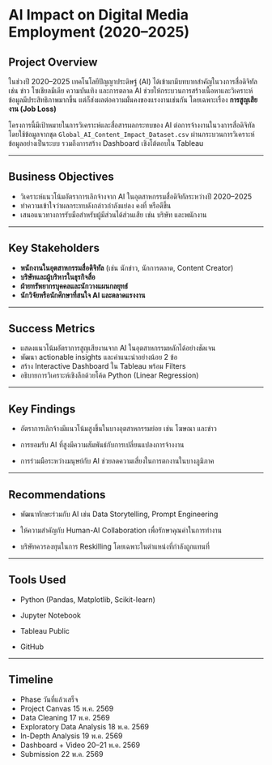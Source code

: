 # AI Impact on Digital Media Employment (2020–2025)

## Project Overview

ในช่วงปี 2020–2025 เทคโนโลยีปัญญาประดิษฐ์ (AI) ได้เข้ามามีบทบาทสำคัญในวงการสื่อดิจิทัล เช่น ข่าว โซเชียลมีเดีย ความบันเทิง และการตลาด AI ช่วยให้กระบวนการสร้างเนื้อหาและวิเคราะห์ข้อมูลมีประสิทธิภาพมากขึ้น แต่ก็ส่งผลต่อความมั่นคงของแรงงานเช่นกัน โดยเฉพาะเรื่อง **การสูญเสียงาน (Job Loss)**

โครงการนี้มีเป้าหมายในการวิเคราะห์และสื่อสารผลกระทบของ AI ต่อการจ้างงานในวงการสื่อดิจิทัล โดยใช้ข้อมูลจากชุด `Global_AI_Content_Impact_Dataset.csv` ผ่านกระบวนการวิเคราะห์ข้อมูลอย่างเป็นระบบ รวมถึงการสร้าง Dashboard เชิงโต้ตอบใน Tableau

---

## Business Objectives

- วิเคราะห์แนวโน้มอัตราการเลิกจ้างจาก AI ในอุตสาหกรรมสื่อดิจิทัลระหว่างปี 2020–2025
- ทำความเข้าใจว่าผลกระทบดังกล่าวกำลังแย่ลง คงที่ หรือดีขึ้น
- เสนอแนวทางการรับมือสำหรับผู้มีส่วนได้ส่วนเสีย เช่น บริษัท และพนักงาน

---

## Key Stakeholders

- **พนักงานในอุตสาหกรรมสื่อดิจิทัล** (เช่น นักข่าว, นักการตลาด, Content Creator)
- **บริษัทและผู้บริหารในธุรกิจสื่อ**
- **ฝ่ายทรัพยากรบุคคลและนักวางแผนกลยุทธ์**
- **นักวิจัยหรือนักศึกษาที่สนใจ AI และตลาดแรงงาน**

---

## Success Metrics

- แสดงแนวโน้มอัตราการสูญเสียงานจาก AI ในอุตสาหกรรมหลักได้อย่างชัดเจน
- พัฒนา actionable insights และคำแนะนำอย่างน้อย 2 ข้อ
- สร้าง Interactive Dashboard ใน Tableau พร้อม Filters
- อธิบายการวิเคราะห์เชิงลึกด้วยโค้ด Python (Linear Regression)

---
## Key Findings
- อัตราการเลิกจ้างมีแนวโน้มสูงขึ้นในบางอุตสาหกรรมย่อย เช่น โฆษณา และข่าว

- การยอมรับ AI ที่สูงมีความสัมพันธ์กับการเปลี่ยนแปลงการจ้างงาน

- การร่วมมือระหว่างมนุษย์กับ AI ช่วยลดความเสี่ยงในการตกงานในบางภูมิภาค
---
## Recommendations
- พัฒนาทักษะร่วมกับ AI เช่น Data Storytelling, Prompt Engineering

- ให้ความสำคัญกับ Human-AI Collaboration เพื่อรักษาคุณค่าในการทำงาน

- บริษัทควรลงทุนในการ Reskilling โดยเฉพาะในตำแหน่งที่กำลังถูกแทนที่
---
## Tools Used
- Python (Pandas, Matplotlib, Scikit-learn)

- Jupyter Notebook

- Tableau Public

- GitHub


---
## Timeline
- Phase	วันที่แล้วเสร็จ
- Project Canvas	15 พ.ค. 2569
- Data Cleaning	17 พ.ค. 2569
- Exploratory Data Analysis	18 พ.ค. 2569
- In-Depth Analysis	19 พ.ค. 2569
- Dashboard + Video	20–21 พ.ค. 2569
- Submission 22 พ.ค. 2569
